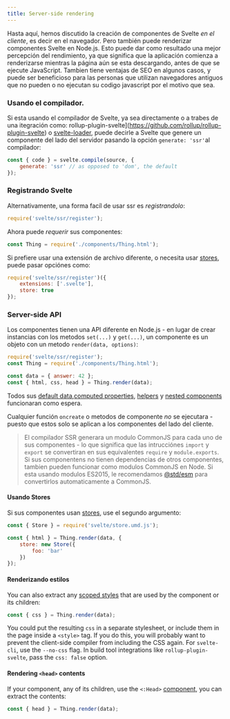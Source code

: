 ```yaml
---
title: Server-side rendering
---
```


Hasta aquí, hemos discutido la creación de componentes de Svelte *en el cliente*, es decir en el navegador. Pero también puede renderizar componentes Svelte en Node.js. Esto puede dar como resultado una mejor percepción del rendimiento, ya que significa que la aplicación comienza a renderizarse mientras la página aún se esta descargando, antes de que se ejecute JavaScript. Tambien tiene ventajas de SEO en algunos casos, y puede ser beneficioso para las personas que utilizan navegadores antiguos que no pueden o no ejecutan su codigo javascript por el motivo que sea.


### Usando el compilador.

Si esta usando el compilador de Svelte, ya sea directamente o a trabes de una itegración como: rollup-plugin-svelte](https://github.com/rollup/rollup-plugin-svelte) o [svelte-loader](https://github.com/sveltejs/svelte-loader), puede decirle a Svelte que genere un componente del lado del servidor pasando la opción `generate: 'ssr'`al compilador:

```js
const { code } = svelte.compile(source, {
	generate: 'ssr' // as opposed to 'dom', the default
});
```


### Registrando Svelte

Alternativamente, una forma facíl de usar ssr es *registrandolo*:

```js
require('svelte/ssr/register');
```

Ahora puede *requerir* sus componentes:

```js
const Thing = require('./components/Thing.html');
```

Si prefiere usar una extensión de archivo diferente, o necesita usar [stores](#state-management), puede pasar opciónes como:

```js
require('svelte/ssr/register')({
	extensions: ['.svelte'],
	store: true
});
```


### Server-side API

Los componentes tienen una API diferente en Node.js - en lugar de crear instancias con los metodos `set(...)` y `get(...)`, un componente es un objeto con un metodo  `render(data, options)`:

```js
require('svelte/ssr/register');
const Thing = require('./components/Thing.html');

const data = { answer: 42 };
const { html, css, head } = Thing.render(data);
```

Todos sus [default data](#default-data),[computed properties](#computed-properties), [helpers](#helpers) y [nested components](#nested-components) funcionaran como espera.

Cualquier función `oncreate` o metodos de componente *no* se ejecutara - puesto que estos solo se aplican a los componentes del lado del cliente.

> El compilador SSR generara un modulo CommonJS para cada uno de sus componentes - lo que significa que las intrucciónes `import` y `export` se convertiran en sus equivalentes `require` y `module.exports`. Si sus componentens no tienen dependencias de otros componentes, tambien pueden funcionar como modulos CommonJS en Node. Si esta usando modulos ES2015, le recomendamos [@std/esm](https://github.com/standard-things/esm) para convertirlos automaticamente a CommonJS.



#### Usando Stores

Si sus componentes usan [stores](#state-management), use el segundo argumento:


```js
const { Store } = require('svelte/store.umd.js');

const { html } = Thing.render(data, {
	store: new Store({
		foo: 'bar'
	})
});
```


#### Renderizando estilos

You can also extract any [scoped styles](#scoped-styles) that are used by the component or its children:

```js
const { css } = Thing.render(data);
```

You could put the resulting `css` in a separate stylesheet, or include them in the page inside a `<style>` tag. If you do this, you will probably want to prevent the client-side compiler from including the CSS again. For `svelte-cli`, use the `--no-css` flag. In build tool integrations like `rollup-plugin-svelte`, pass the `css: false` option.



#### Rendering `<head>` contents

If your component, any of its children, use the `<:Head>` [component](#-head-tags), you can extract the contents:

```js
const { head } = Thing.render(data);
```

